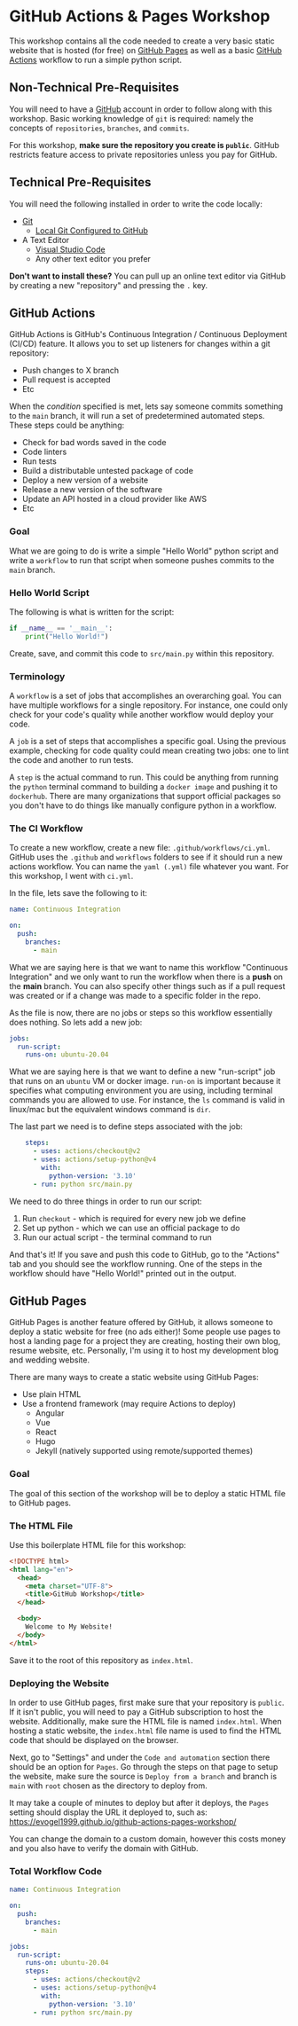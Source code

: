 # GitHub Actions & Pages Workshop

This workshop contains all the code needed to create a very basic static website that is hosted (for free) on [GitHub Pages](https://pages.github.com/) as well as a basic [GitHub Actions](https://github.com/features/actions) workflow to run a simple python script.

## Non-Technical Pre-Requisites

You will need to have a [GitHub](https://github.com/) account in order to follow along with this workshop.  Basic working knowledge of `git` is required: namely the concepts of `repositories`, `branches`, and `commits`.

For this workshop, **make sure the repository you create is `public`**.  GitHub restricts feature access to private repositories unless you pay for GitHub.

## Technical Pre-Requisites

You will need the following installed in order to write the code locally:

- [Git](https://git-scm.com/downloads)
    - [Local Git Configured to GitHub](https://docs.github.com/en/get-started/quickstart/set-up-git#authenticating-with-github-from-git)
- A Text Editor
    - [Visual Studio Code](https://code.visualstudio.com/)
    - Any other text editor you prefer

**Don't want to install these?**  You can pull up an online text editor via GitHub by creating a new "repository" and pressing the `.` key.

## GitHub Actions

GitHub Actions is GitHub's Continuous Integration / Continuous Deployment (CI/CD) feature.  It allows you to set up listeners for changes within a git repository:

- Push changes to X branch
- Pull request is accepted
- Etc

When the *condition* specified is met, lets say someone commits something to the `main` branch, it will run a set of predetermined automated steps.  These steps could be anything:

- Check for bad words saved in the code
- Code linters
- Run tests
- Build a distributable untested package of code
- Deploy a new version of a website
- Release a new version of the software
- Update an API hosted in a cloud provider like AWS
- Etc

### Goal

What we are going to do is write a simple "Hello World" python script and write a `workflow` to run that script when someone pushes commits to the `main` branch.

### Hello World Script

The following is what is written for the script:

```python
if __name__ == '__main__':
    print("Hello World!")
```

Create, save, and commit this code to `src/main.py` within this repository.

### Terminology

A `workflow` is a set of jobs that accomplishes an overarching goal.  You can have multiple workflows for a single repository.  For instance, one could only check for your code's quality while another workflow would deploy your code.

A `job` is a set of steps that accomplishes a specific goal.  Using the previous example, checking for code quality could mean creating two jobs: one to lint the code and another to run tests.

A `step` is the actual command to run.  This could be anything from running the `python` terminal command to building a `docker image` and pushing it to `dockerhub`.  There are many organizations that support official packages so you don't have to do things like manually configure python in a workflow.

### The CI Workflow

To create a new workflow, create a new file: `.github/workflows/ci.yml`.  GitHub uses the `.github` and `workflows` folders to see if it should run a new actions workflow.  You can name the `yaml (.yml)` file whatever you want.  For this workshop, I went with `ci.yml`.

In the file, lets save the following to it:

```yaml
name: Continuous Integration

on:
  push:
    branches:
      - main
```

What we are saying here is that we want to name this workflow "Continuous Integration" and we only want to run the workflow when there is a **push** on the **main** branch.  You can also specify other things such as if a pull request was created or if a change was made to a specific folder in the repo.

As the file is now, there are no jobs or steps so this workflow essentially does nothing.  So lets add a new job:

```yaml
jobs:
  run-script:
    runs-on: ubuntu-20.04
```

What we are saying here is that we want to define a new "run-script" job that runs on an `ubuntu` VM or docker image.  `run-on` is important because it specifies what computing environment you are using, including terminal commands you are allowed to use.  For instance, the `ls` command is valid in linux/mac but the equivalent windows command is `dir`.

The last part we need is to define steps associated with the job:

```yaml
    steps:
      - uses: actions/checkout@v2
      - uses: actions/setup-python@v4
        with:
          python-version: '3.10' 
      - run: python src/main.py
```

We need to do three things in order to run our script:

1. Run `checkout` - which is required for every new job we define
2. Set up python - which we can use an official package to do
3. Run our actual script - the terminal command to run

And that's it!  If you save and push this code to GitHub, go to the "Actions" tab and you should see the workflow running.  One of the steps in the workflow should have "Hello World!" printed out in the output.

## GitHub Pages

GitHub Pages is another feature offered by GitHub, it allows someone to deploy a static website for free (no ads either)!  Some people use pages to host a landing page for a project they are creating, hosting their own blog, resume website, etc.  Personally, I'm using it to host my development blog and wedding website.

There are many ways to create a static website using GitHub Pages:

- Use plain HTML
- Use a frontend framework (may require Actions to deploy)
    - Angular
    - Vue
    - React
    - Hugo
    - Jekyll (natively supported using remote/supported themes)

### Goal

The goal of this section of the workshop will be to deploy a static HTML file to GitHub pages.

### The HTML File

Use this boilerplate HTML file for this workshop:

```html
<!DOCTYPE html>
<html lang="en">
  <head>
    <meta charset="UTF-8">
    <title>GitHub Workshop</title>
  </head>

  <body>
    Welcome to My Website!
  </body>
</html>
```

Save it to the root of this repository as `index.html`.

### Deploying the Website

In order to use GitHub pages, first make sure that your repository is `public`.  If it isn't public, you will need to pay a GitHub subscription to host the website.  Additionally, make sure the HTML file is named `index.html`.  When hosting a static website, the `index.html` file name is used to find the HTML code that should be displayed on the browser.

Next, go to "Settings" and under the `Code and automation` section there should be an option for `Pages`.  Go through the steps on that page to setup the website, make sure the source is `Deploy from a branch` and branch is `main` with `root` chosen as the directory to deploy from.

It may take a couple of minutes to deploy but after it deploys, the `Pages` setting should display the URL it deployed to, such as: https://evogel1999.github.io/github-actions-pages-workshop/

You can change the domain to a custom domain, however this costs money and you also have to verify the domain with GitHub.

### Total Workflow Code

```yaml
name: Continuous Integration

on:
  push:
    branches:
      - main

jobs:
  run-script:
    runs-on: ubuntu-20.04
    steps:
      - uses: actions/checkout@v2
      - uses: actions/setup-python@v4
        with:
          python-version: '3.10' 
      - run: python src/main.py
```